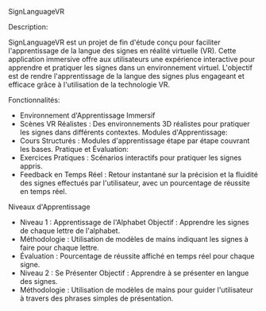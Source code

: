 SignLanguageVR

Description:

SignLanguageVR est un projet de fin d'étude conçu pour faciliter l'apprentissage de la langue des signes en réalité virtuelle (VR).
Cette application immersive offre aux utilisateurs une expérience interactive pour apprendre et pratiquer les signes dans un environnement virtuel.
L'objectif est de rendre l'apprentissage de la langue des signes plus engageant et efficace grâce à l'utilisation de la technologie VR.

Fonctionnalités:
- Environnement d'Apprentissage Immersif
- Scènes VR Réalistes : Des environnements 3D réalistes pour pratiquer les signes dans différents contextes.
Modules d'Apprentissage:
- Cours Structurés : Modules d'apprentissage étape par étape couvrant les bases.
Pratique et Évaluation:
- Exercices Pratiques : Scénarios interactifs pour pratiquer les signes appris.
- Feedback en Temps Réel : Retour instantané sur la précision et la fluidité des signes effectués par l'utilisateur, avec un pourcentage de réussite en temps réel.

Niveaux d'Apprentissage
- Niveau 1 : Apprentissage de l'Alphabet
    Objectif : Apprendre les signes de chaque lettre de l'alphabet.
- Méthodologie : Utilisation de modèles de mains indiquant les signes à faire pour chaque lettre.
- Évaluation : Pourcentage de réussite affiché en temps réel pour chaque signe.
- Niveau 2 : Se Présenter
    Objectif : Apprendre à se présenter en langue des signes.
- Méthodologie : Utilisation de modèles de mains pour guider l'utilisateur à travers des phrases simples de présentation.






